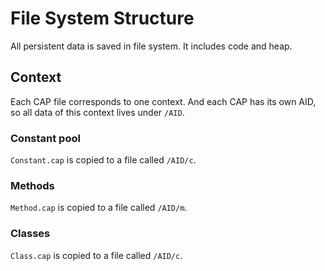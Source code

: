 # File System Structure

All persistent data is saved in file system. It includes code and heap.

## Context

Each CAP file corresponds to one context. And each CAP has its own AID, so all data of this context lives under `/AID`.

### Constant pool

`Constant.cap` is copied to a file called `/AID/c`.

### Methods

`Method.cap` is copied to a file called `/AID/m`.


### Classes

`Class.cap` is copied to a file called `/AID/c`.